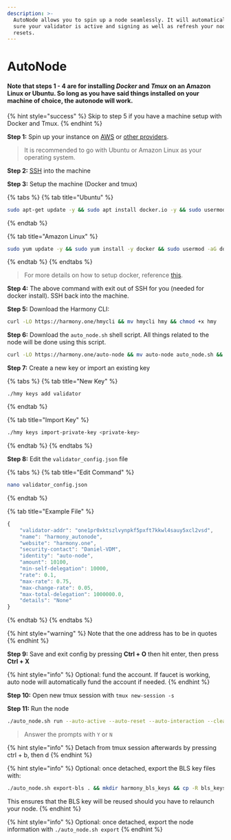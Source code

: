 ```yaml
---
description: >-
  AutoNode allows you to spin up a node seamlessly. It will automatically make
  sure your validator is active and signing as well as refresh your node on hard
  resets.
---
```


# AutoNode

#### Note that steps 1 - 4 are for installing _Docker_ and _Tmux_ on an Amazon Linux or Ubuntu. So long as you have said things installed on your machine of choice, the autonode will work.

{% hint style="success" %}
Skip to step 5 if you have a machine setup with Docker and Tmux. 
{% endhint %}

**Step 1:** Spin up your instance on [AWS](first-time-setup/cloud-guides/aws.md) or [other providers](https://docs.harmony.one/home/validators/first-time-setup/cloud-guides).

> It is recommended to go with Ubuntu or Amazon Linux as your operating system.

**Step 2:** [SSH](https://docs.harmony.one/home/validators/first-time-setup/cloud-guides/aws#step-2-connecting-to-your-aws-instance) into the machine

**Step 3:** Setup the machine \(Docker and tmux\) 

{% tabs %}
{% tab title="Ubuntu" %}
```bash
sudo apt-get update -y && sudo apt install docker.io -y && sudo usermod -aG docker ubuntu && sudo systemctl start docker && sudo systemctl enable docker && sudo apt install tmux -y && exit
```
{% endtab %}

{% tab title="Amazon Linux" %}
```bash
sudo yum update -y && sudo yum install -y docker && sudo usermod -aG docker ec2-user && sudo service docker start && sudo yum install -y tmux && exit
```
{% endtab %}
{% endtabs %}

> For more details on how to setup docker, reference [this](https://docs.docker.com/engine/install/).

**Step 4:** The above command with exit out of SSH for you \(needed for docker install\). SSH back into the machine.

**Step 5:** Download the Harmony CLI:

```bash
curl -LO https://harmony.one/hmycli && mv hmycli hmy && chmod +x hmy
```

**Step 6:** Download the `auto_node.sh` shell script. All things related to the node will be done using this script.

```bash
curl -LO https://harmony.one/auto-node && mv auto-node auto_node.sh && chmod +x ./auto_node.sh && ./auto_node.sh setup
```

**Step 7:** Create a new key or import an existing key

{% tabs %}
{% tab title="New Key" %}
```text
./hmy keys add validator
```
{% endtab %}

{% tab title="Import Key" %}
```bash
./hmy keys import-private-key <private-key>
```
{% endtab %}
{% endtabs %}

**Step 8:** Edit the `validator_config.json` file

{% tabs %}
{% tab title="Edit Command" %}
```bash
nano validator_config.json
```
{% endtab %}

{% tab title="Example File" %}
```javascript
{
    "validator-addr": "one1pr0xktszlvynpkf5pxft7kkwl4sauy5xcl2vsd",
    "name": "harmony_autonode",
    "website": "harmony.one",
    "security-contact": "Daniel-VDM",
    "identity": "auto-node",
    "amount": 10100,
    "min-self-delegation": 10000,
    "rate": 0.1,
    "max-rate": 0.75,
    "max-change-rate": 0.05,
    "max-total-delegation": 1000000.0,
    "details": "None"
}
```
{% endtab %}
{% endtabs %}

{% hint style="warning" %}
Note that the one address has to be in quotes
{% endhint %}

**Step 9:** Save and exit config by pressing **Ctrl + O** then hit enter, then press **Ctrl + X**

{% hint style="info" %}
Optional: fund the account. If faucet is working, auto node will automatically fund the account if needed.
{% endhint %}

**Step 10:** Open new tmux session with `tmux new-session -s`  

**Step 11:** Run the node

```bash
./auto_node.sh run --auto-active --auto-reset --auto-interaction --clean
```

> Answer the prompts with `Y` or `N`

{% hint style="info" %}
Detach from tmux session afterwards by pressing ctrl + b, then d 
{% endhint %}

{% hint style="info" %}
Optional: once detached, export the BLS key files with: 

```bash
./auto_node.sh export-bls . && mkdir harmony_bls_keys && cp -R bls_keys/. harmony_bls_keys/
```

This ensures that the BLS key will be reused should you have to relaunch your node.
{% endhint %}

{% hint style="info" %}
Optional: once detached, export the node information with `./auto_node.sh export`
{% endhint %}

